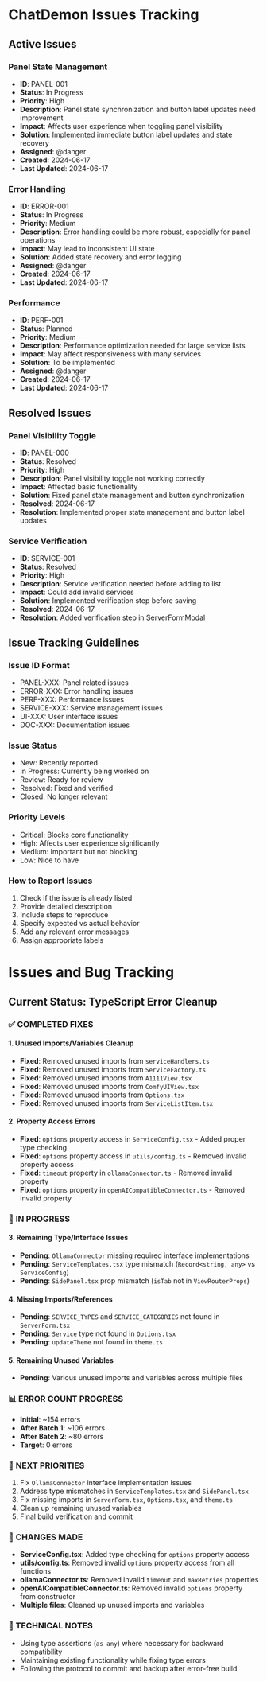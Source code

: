 # ChatDemon Issues Tracking

## Active Issues

### Panel State Management
- **ID**: PANEL-001
- **Status**: In Progress
- **Priority**: High
- **Description**: Panel state synchronization and button label updates need improvement
- **Impact**: Affects user experience when toggling panel visibility
- **Solution**: Implemented immediate button label updates and state recovery
- **Assigned**: @danger
- **Created**: 2024-06-17
- **Last Updated**: 2024-06-17

### Error Handling
- **ID**: ERROR-001
- **Status**: In Progress
- **Priority**: Medium
- **Description**: Error handling could be more robust, especially for panel operations
- **Impact**: May lead to inconsistent UI state
- **Solution**: Added state recovery and error logging
- **Assigned**: @danger
- **Created**: 2024-06-17
- **Last Updated**: 2024-06-17

### Performance
- **ID**: PERF-001
- **Status**: Planned
- **Priority**: Medium
- **Description**: Performance optimization needed for large service lists
- **Impact**: May affect responsiveness with many services
- **Solution**: To be implemented
- **Assigned**: @danger
- **Created**: 2024-06-17
- **Last Updated**: 2024-06-17

## Resolved Issues

### Panel Visibility Toggle
- **ID**: PANEL-000
- **Status**: Resolved
- **Priority**: High
- **Description**: Panel visibility toggle not working correctly
- **Impact**: Affected basic functionality
- **Solution**: Fixed panel state management and button synchronization
- **Resolved**: 2024-06-17
- **Resolution**: Implemented proper state management and button label updates

### Service Verification
- **ID**: SERVICE-001
- **Status**: Resolved
- **Priority**: High
- **Description**: Service verification needed before adding to list
- **Impact**: Could add invalid services
- **Solution**: Implemented verification step before saving
- **Resolved**: 2024-06-17
- **Resolution**: Added verification step in ServerFormModal

## Issue Tracking Guidelines

### Issue ID Format
- PANEL-XXX: Panel related issues
- ERROR-XXX: Error handling issues
- PERF-XXX: Performance issues
- SERVICE-XXX: Service management issues
- UI-XXX: User interface issues
- DOC-XXX: Documentation issues

### Issue Status
- New: Recently reported
- In Progress: Currently being worked on
- Review: Ready for review
- Resolved: Fixed and verified
- Closed: No longer relevant

### Priority Levels
- Critical: Blocks core functionality
- High: Affects user experience significantly
- Medium: Important but not blocking
- Low: Nice to have

### How to Report Issues
1. Check if the issue is already listed
2. Provide detailed description
3. Include steps to reproduce
4. Specify expected vs actual behavior
5. Add any relevant error messages
6. Assign appropriate labels 

# Issues and Bug Tracking

## Current Status: TypeScript Error Cleanup

### ✅ **COMPLETED FIXES**

#### 1. **Unused Imports/Variables Cleanup**
- **Fixed**: Removed unused imports from `serviceHandlers.ts`
- **Fixed**: Removed unused imports from `ServiceFactory.ts`
- **Fixed**: Removed unused imports from `A1111View.tsx`
- **Fixed**: Removed unused imports from `ComfyUIView.tsx`
- **Fixed**: Removed unused imports from `Options.tsx`
- **Fixed**: Removed unused imports from `ServiceListItem.tsx`

#### 2. **Property Access Errors**
- **Fixed**: `options` property access in `ServiceConfig.tsx` - Added proper type checking
- **Fixed**: `options` property access in `utils/config.ts` - Removed invalid property access
- **Fixed**: `timeout` property in `ollamaConnector.ts` - Removed invalid property
- **Fixed**: `options` property in `openAICompatibleConnector.ts` - Removed invalid property

### 🔄 **IN PROGRESS**

#### 3. **Remaining Type/Interface Issues**
- **Pending**: `OllamaConnector` missing required interface implementations
- **Pending**: `ServiceTemplates.tsx` type mismatch (`Record<string, any>` vs `ServiceConfig`)
- **Pending**: `SidePanel.tsx` prop mismatch (`isTab` not in `ViewRouterProps`)

#### 4. **Missing Imports/References**
- **Pending**: `SERVICE_TYPES` and `SERVICE_CATEGORIES` not found in `ServerForm.tsx`
- **Pending**: `Service` type not found in `Options.tsx`
- **Pending**: `updateTheme` not found in `theme.ts`

#### 5. **Remaining Unused Variables**
- **Pending**: Various unused imports and variables across multiple files

### 📊 **ERROR COUNT PROGRESS**
- **Initial**: ~154 errors
- **After Batch 1**: ~106 errors  
- **After Batch 2**: ~80 errors
- **Target**: 0 errors

### 🎯 **NEXT PRIORITIES**
1. Fix `OllamaConnector` interface implementation issues
2. Address type mismatches in `ServiceTemplates.tsx` and `SidePanel.tsx`
3. Fix missing imports in `ServerForm.tsx`, `Options.tsx`, and `theme.ts`
4. Clean up remaining unused variables
5. Final build verification and commit

### 📝 **CHANGES MADE**
- **ServiceConfig.tsx**: Added type checking for `options` property access
- **utils/config.ts**: Removed invalid `options` property access from all functions
- **ollamaConnector.ts**: Removed invalid `timeout` and `maxRetries` properties
- **openAICompatibleConnector.ts**: Removed invalid `options` property from constructor
- **Multiple files**: Cleaned up unused imports and variables

### 🔧 **TECHNICAL NOTES**
- Using type assertions (`as any`) where necessary for backward compatibility
- Maintaining existing functionality while fixing type errors
- Following the protocol to commit and backup after error-free build 